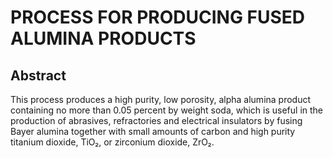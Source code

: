 # PROCESS FOR PRODUCING FUSED ALUMINA PRODUCTS

## Abstract
This process produces a high purity, low porosity, alpha alumina product containing no more than 0.05 percent by weight soda, which is useful in the production of abrasives, refractories and electrical insulators by fusing Bayer alumina together with small amounts of carbon and high purity titanium dioxide, TiO₂, or zirconium dioxide, ZrO₂.